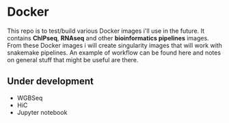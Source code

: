 # Docker
This repo is to test/build various Docker images i'll use in the future. 
It contains **ChIPseq**, **RNAseq** and other **bioinformatics pipelines** images. 
From these Docker images i will create singularity images that will work with snakemake pipelines. An example of workflow can be found here and notes on general stuff that might be useful are there.

## Under development
- WGBSeq
- HiC 
- Jupyter notebook

